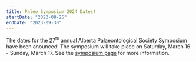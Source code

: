 ```yaml
---
title: Paleo Symposium 2024 Dates!
startDate: "2023-08-25"
endDate: "2023-09-30"
---
```


The dates for the 27<sup>th</sup> annual Alberta Palaeontological Society Symposium have been anounced! The symposium will take place on Saturday, March 16 - Sunday, March 17. See the [symposium page](/events/symposium/) for more information.
